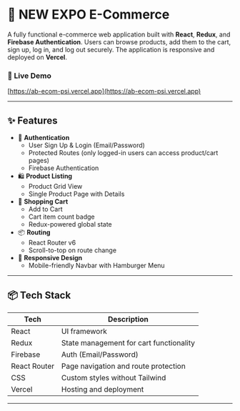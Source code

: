 # 🛒 NEW EXPO E-Commerce

A fully functional e-commerce web application built with **React**, **Redux**, and **Firebase Authentication**. Users can browse products, add them to the cart, sign up, log in, and log out securely. The application is responsive and deployed on **Vercel**.

### 🔗 Live Demo

[https://ab-ecom-psi.vercel.app](https://ab-ecom-psi.vercel.app)

---

## ✨ Features

- 🔐 **Authentication**
  - User Sign Up & Login (Email/Password)
  - Protected Routes (only logged-in users can access product/cart pages)
  - Firebase Authentication
- 🛍️ **Product Listing**
  - Product Grid View
  - Single Product Page with Details
- 🛒 **Shopping Cart**
  - Add to Cart
  - Cart item count badge
  - Redux-powered global state
- 📦 **Routing**
  - React Router v6
  - Scroll-to-top on route change
- 📱 **Responsive Design**
  - Mobile-friendly Navbar with Hamburger Menu

---

## 📦 Tech Stack

| Tech         | Description                             |
| ------------ | --------------------------------------- |
| React        | UI framework                            |
| Redux        | State management for cart functionality |
| Firebase     | Auth (Email/Password)                   |
| React Router | Page navigation and route protection    |
| CSS          | Custom styles without Tailwind          |
| Vercel       | Hosting and deployment                  |

---